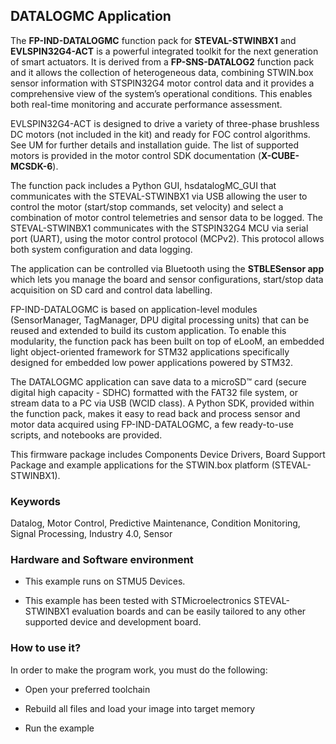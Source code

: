 ## __DATALOGMC Application__

The **FP-IND-DATALOGMC** function pack for **STEVAL-STWINBX1** and **EVLSPIN32G4-ACT** is a powerful integrated toolkit for the next generation of smart
actuators. It is derived from a **FP-SNS-DATALOG2** function pack and it allows the collection of heterogeneous data, combining STWIN.box sensor information with
STSPIN32G4 motor control data and it provides a comprehensive view of the system’s operational conditions. This enables both real-time monitoring and accurate
performance assessment.

EVLSPIN32G4-ACT is designed to drive a variety of three-phase brushless DC motors (not included in the kit) and ready for FOC control algorithms. See UM for
further details and installation guide. The list of supported motors is provided in the motor control SDK documentation (**X-CUBE-MCSDK-6**).

The function pack includes a Python GUI, hsdatalogMC_GUI that communicates with the STEVAL-STWINBX1 via USB allowing the user to control the motor (start/stop
commands, set velocity) and select a combination of motor control telemetries and sensor data to be logged. The STEVAL-STWINBX1 communicates with the
STSPIN32G4 MCU via serial port (UART), using the motor control protocol (MCPv2). This protocol allows both system configuration and data logging.

The application can be controlled via Bluetooth using the **STBLESensor app** which lets you manage the board and sensor configurations, start/stop data acquisition 
on SD card and control data labelling.

FP-IND-DATALOGMC is based on application-level modules (SensorManager, TagManager, DPU digital processing units) that can be reused and extended to build
its custom application. To enable this modularity, the function pack has been built on top of eLooM, an embedded light object-oriented framework for STM32 applications
specifically designed for embedded low power applications powered by STM32. 

The DATALOGMC application can save data to a microSD™ card (secure digital high capacity - SDHC) formatted with the FAT32 file system, or stream data to a PC via
USB (WCID class). A Python SDK, provided within the function pack, makes it easy to read back and process sensor and motor data acquired using FP-IND-DATALOGMC,
a few ready-to-use scripts, and notebooks are provided.

This firmware package includes Components Device Drivers, Board Support Package and example applications 
for the STWIN.box platform (STEVAL-STWINBX1).  


### __Keywords__

Datalog, Motor Control, Predictive Maintenance, Condition Monitoring, Signal Processing, Industry 4.0, Sensor


### __Hardware and Software environment__

- This example runs on STMU5 Devices.

- This example has been tested with STMicroelectronics STEVAL-STWINBX1 evaluation boards and can be easily tailored to any other supported device and development board. 


### __How to use it?__

In order to make the program work, you must do the following:

- Open your preferred toolchain
 
- Rebuild all files and load your image into target memory

- Run the example


